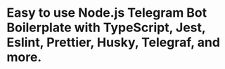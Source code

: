 # Easy to use Node.js Telegram Bot Boilerplate with TypeScript, Jest, Eslint, Prettier, Husky, Telegraf, and more.
